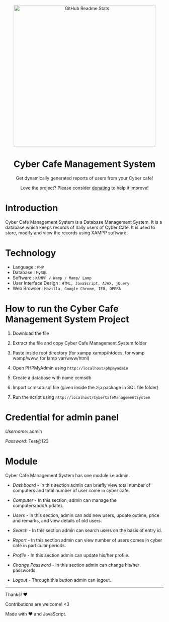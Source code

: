 <p align="center">
 <img width="450px" src="https://mechomotive.com/wp-content/uploads/2021/06/DBMS.png" align="center" alt="GitHub Readme Stats" />
 <h1 align="center">Cyber Cafe Management System</h1>
 <p align="center">Get dynamically generated reports of users from your Cyber cafe!</p>
</p>

<p align="center">Love the project? Please consider <a href="">donating</a> to help it improve!
<p>

# Introduction

Cyber Cafe Management System is a Database Management System. It is a database which keeps records of daily users of Cyber Cafe. It is used to store, modify and view the records using XAMPP software.

# Technology

- Language : `PHP`
- Database : `MySQL`
- Software : `XAMPP / Wamp / Mamp/ Lamp`
- User Interface Design : `HTML, JavaScript, AJAX, jQuery`
- Web Browser : `Mozilla, Google Chrome, IE8, OPERA`

# How to run the Cyber Cafe Management System Project

1. Download the file

2. Extract the file and copy Cyber Cafe Management System folder

3. Paste inside root directory (for xampp xampp/htdocs, for wamp wamp/www, for lamp var/www/html)

4. Open PHPMyAdmin using `http://localhost/phpmyadmin`

5. Create a database with name ccmsdb

6. Import ccmsdb.sql file (given inside the zip package in SQL file folder)

7. Run the script using `http://localhost/CyberCafeManagementSystem`

# Credential for admin panel

_Username_: admin

_Password_: Test@123

# Module
Cyber Cafe Management System has one module i.e admin.

- _Dashboard_ - In this section admin can briefly view total number of computers and total number of user come in cyber cafe.

- _Computer_ - In this section, admin can manage the computers(add/update).

- _Users_ - In this section, admin can add new users, update outime, price and remarks, and view details of old users.

- _Search_ - In this section admin can search users on the basis of entry id.

- _Report_ - In this section admin can view number of users comes in cyber café in particular periods.

- _Profile_ - In this section admin can update his/her profile.

- _Change Password_ - In this section admin can change his/her passwords.

- _Logout_ - Through this button admin can logout.

---

Thanks! :heart:

Contributions are welcome! <3

Made with :heart: and JavaScript.
